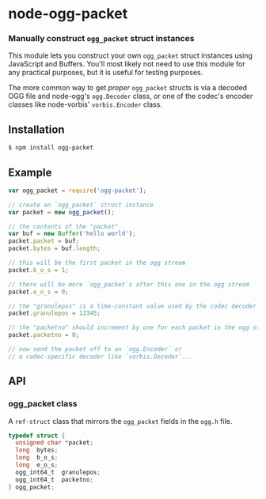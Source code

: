 node-ogg-packet
===============
### Manually construct `ogg_packet` struct instances

This module lets you construct your own `ogg_packet` struct instances using
JavaScript and Buffers. You'll most likely not need to use this module for any
practical purposes, but it is useful for testing purposes.

The more common way to get _proper_ `ogg_packet` structs is via a decoded OGG file
and node-ogg's `ogg.Decoder` class, or one of the codec's encoder classes like
node-vorbis' `vorbis.Encoder` class.


Installation
------------

``` bash
$ npm install ogg-packet
```


Example
-------

``` javascript
var ogg_packet = require('ogg-packet');

// create an `ogg_packet` struct instance
var packet = new ogg_packet();

// the contents of the "packet"
var buf = new Buffer('hello world');
packet.packet = buf;
packet.bytes = buf.length;

// this will be the first packet in the ogg stream
packet.b_o_s = 1;

// there will be more `ogg_packet`s after this one in the ogg stream
packet.e_o_s = 0;

// the "granulepos" is a time-constant value used by the codec decoder
packet.granulepos = 12345;

// the "packetno" should increment by one for each packet in the ogg stream
packet.packetno = 0;

// now send the packet off to an `ogg.Encoder` or
// a codec-specific decoder like `vorbis.Decoder`...
```


API
---

### ogg_packet class

A `ref-struct` class that mirrors the `ogg_packet` fields in the `ogg.h` file.

``` c
typedef struct {
  unsigned char *packet;
  long  bytes;
  long  b_o_s;
  long  e_o_s;
  ogg_int64_t  granulepos;
  ogg_int64_t  packetno;
} ogg_packet;
 ```
